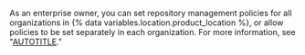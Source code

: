 As an enterprise owner, you can set repository management policies for all organizations in {% data variables.location.product_location %}, or allow policies to be set separately in each organization. For more information, see "[AUTOTITLE](/admin/policies/enforcing-policies-for-your-enterprise/enforcing-repository-management-policies-in-your-enterprise)."
